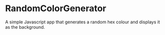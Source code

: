 # RandomColorGenerator
A simple Javascript app that generates a random hex colour and displays it as the background. 
